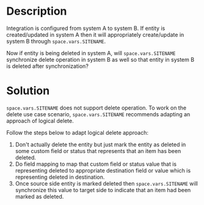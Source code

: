# Description

Integration is configured from system A to system B. If entity is created/updated in system A then it will appropriately create/update in system B through <code class="expression">space.vars.SITENAME</code>.  

Now if entity is being deleted in system A, will <code class="expression">space.vars.SITENAME</code> synchronize delete operation in system B as well so that entity in system B is deleted after synchronization? 

# Solution

<code class="expression">space.vars.SITENAME</code> does not support delete operation. To work on the delete use case scenario, <code class="expression">space.vars.SITENAME</code> recommends adapting an approach of logical delete. 

Follow the steps below to adapt logical delete approach: 

1. Don't actually delete the entity but just mark the entity as deleted in some custom field or status that represents that an item has been deleted.  
2. Do field mapping to map that custom field or status value that is representing deleted to appropriate destination field or value which is representing deleted in destination.  
3. Once source side entity is marked deleted then <code class="expression">space.vars.SITENAME</code> will synchronize this value to target side to indicate that an item had been marked as deleted.  
